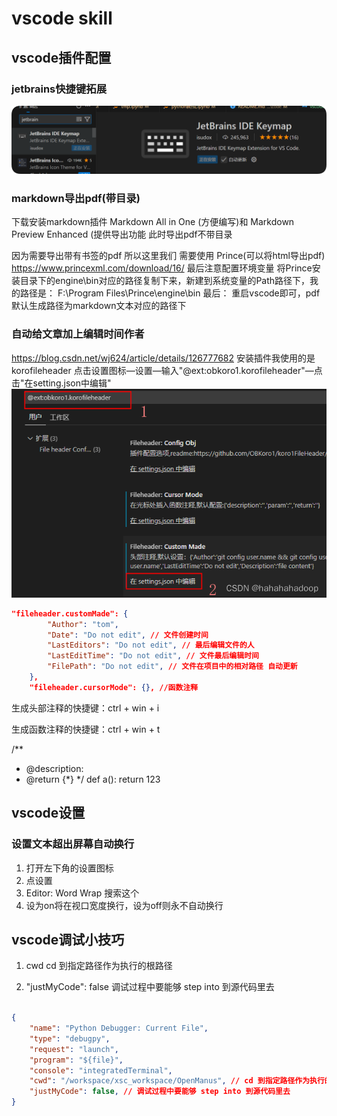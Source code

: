 <!--
 * @Author: coffeecat
 * @Date: 2024-12-03 13:09:07
 * @LastEditors: Do not edit
 * @LastEditTime: 2025-03-10 16:47:35
-->
# vscode skill
## vscode插件配置

### jetbrains快捷键拓展
![alt text](QQ_1741180290375.png)

### markdown导出pdf(带目录)
下载安装markdown插件 Markdown All in One (方便编写)和 Markdown Preview Enhanced (提供导出功能
此时导出pdf不带目录

因为需要导出带有书签的pdf 所以这里我们 需要使用 Prince(可以将html导出pdf)
https://www.princexml.com/download/16/
最后注意配置环境变量
将Prince安装目录下的engine\bin对应的路径复制下来，新建到系统变量的Path路径下，我的路径是：
F:\Program Files\Prince\engine\bin
最后：
重启vscode即可，pdf默认生成路径为markdown文本对应的路径下
### 自动给文章加上编辑时间作者
https://blog.csdn.net/wj624/article/details/126777682
安装插件我使用的是 korofileheader
点击设置图标—设置—输入"@ext:obkoro1.korofileheader"—点击"在setting.json中编辑"
![alt text](image.png)
```json
"fileheader.customMade": {
        "Author": "tom",
        "Date": "Do not edit", // 文件创建时间
        "LastEditors": "Do not edit", // 最后编辑文件的人
        "LastEditTime": "Do not edit", // 文件最后编辑时间
        "FilePath": "Do not edit", // 文件在项目中的相对路径 自动更新
    },
    "fileheader.cursorMode": {}, //函数注释

```
生成头部注释的快捷键：ctrl + win + i
<!--
 * @Author: coffeecat
 * @Date: 2024-12-03 13:09:07
 * @LastEditors: Do not edit
 * @LastEditTime: 2025-03-05 21:18:53
-->

生成函数注释的快捷键：ctrl + win + t

/**
 * @description: 
 * @return {*}
 */
def a():
    return 123



## vscode设置
### 设置文本超出屏幕自动换行
1. 打开左下角的设置图标
2. 点设置
3. Editor: Word Wrap 搜索这个
4. 设为on将在视口宽度换行，设为off则永不自动换行


## vscode调试小技巧

1. cwd
cd 到指定路径作为执行的根路径

2. "justMyCode": false
调试过程中要能够 step into 到源代码里去

```json

{
    "name": "Python Debugger: Current File",
    "type": "debugpy",
    "request": "launch",
    "program": "${file}",
    "console": "integratedTerminal",
    "cwd": "/workspace/xsc_workspace/OpenManus", // cd 到指定路径作为执行的根路径
    "justMyCode": false, // 调试过程中要能够 step into 到源代码里去
}
```